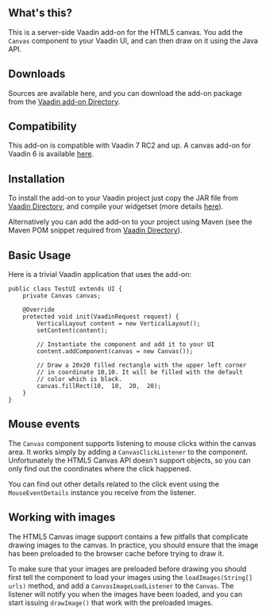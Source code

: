## What's this?
This is a server-side Vaadin add-on for the HTML5 canvas. You add the `Canvas` component to your Vaadin UI, and can then draw on it using the Java API.

## Downloads
Sources are available here, and you can download the add-on package from the [Vaadin add-on Directory](https://vaadin.com/addon/canvas).

## Compatibility
This add-on is compatible with Vaadin 7 RC2 and up. A canvas add-on for Vaadin 6 is available [here](https://vaadin.com/addon/canvaswidget).

## Installation
To install the add-on to your Vaadin project just copy the JAR file from [Vaadin Directory](https://vaadin.com/addon/canvas), and compile your widgetset (more details [here](https://vaadin.com/directory/help/using-vaadin-add-ons)).

Alternatively you can add the add-on to your project using Maven (see the Maven POM snippet required from [Vaadin Directory](https://vaadin.com/addon/canvas)).

## Basic Usage
Here is a trivial Vaadin application that uses the add-on:

    public class TestUI extends UI {
        private Canvas canvas;

        @Override
        protected void init(VaadinRequest request) {
            VerticalLayout content = new VerticalLayout();
            setContent(content);

            // Instantiate the component and add it to your UI
            content.addComponent(canvas = new Canvas());
   
            // Draw a 20x20 filled rectangle with the upper left corner
            // in coordinate 10,10. It will be filled with the default
            // color which is black.
            canvas.fillRect(10,  10,  20,  20);
        }
    }

## Mouse events
The `Canvas` component supports listening to mouse clicks within the canvas area. It works simply by adding a `CanvasClickListener` to the component. Unfortunately the HTML5 Canvas API doesn't support objects, so you can only find out the coordinates where the click happened.

You can find out other details related to the click event using the `MouseEventDetails` instance you receive from the listener.

## Working with images
The HTML5 Canvas image support contains a few pitfalls that complicate drawing images to the canvas. In practice, you should ensure that the image has been preloaded to the browser cache before trying to draw it.

To make sure that your images are preloaded before drawing you should first tell the component to load your images using the `loadImages(String[] urls)` method, and add a `CanvasImageLoadListener` to the `Canvas`. The listener will notify you when the images have been loaded, and you can start issuing `drawImage()` that work with the preloaded images.
